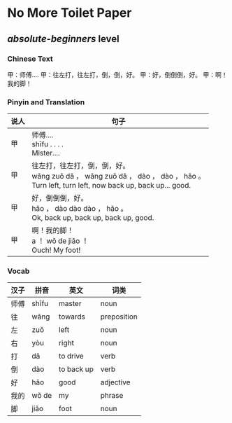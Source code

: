 # No More Toilet Paper
## *absolute-beginners* level

### Chinese Text
甲：师傅....
甲：往左打，往左打，倒，倒，好。
甲：好，倒倒倒，好。
甲：啊！我的脚！

### Pinyin and Translation
|说人|句子|
|----|----|
|甲|师傅....<br />shīfu . . . .<br />Mister....|
|甲|往左打，往左打，倒，倒，好。<br />wǎng zuǒ dǎ ， wǎng zuǒ dǎ ， dào ， dào ， hǎo 。<br />Turn left, turn left, now back up, back up... good.|
|甲|好，倒倒倒，好。<br />hǎo ， dào dào dào ， hǎo 。<br />Ok, back up, back up, back up, good.|
|甲|啊！我的脚！<br />a ！ wǒ de jiǎo ！<br />Ouch! My foot!|
### Vocab
|汉子|拼音|英文|词类|
|----|----|----|----|
|师傅|shīfu|master|noun|
|往|wǎng|towards|preposition|
|左|zuǒ|left|noun|
|右|yòu|right|noun|
|打|dǎ|to drive|verb|
|倒|dào|to back up|verb|
|好|hǎo|good|adjective|
|我的|wǒ de|my|phrase|
|脚|jiǎo|foot|noun|